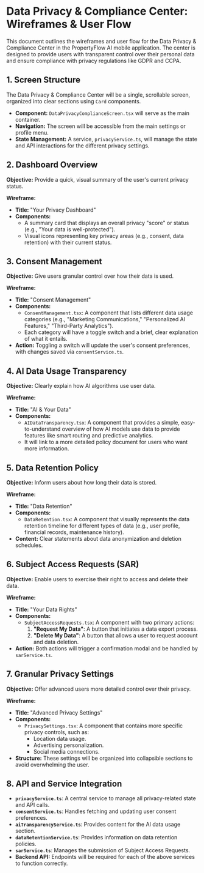 # Data Privacy & Compliance Center: Wireframes & User Flow

This document outlines the wireframes and user flow for the Data Privacy & Compliance Center in the PropertyFlow AI mobile application. The center is designed to provide users with transparent control over their personal data and ensure compliance with privacy regulations like GDPR and CCPA.

## 1. Screen Structure

The Data Privacy & Compliance Center will be a single, scrollable screen, organized into clear sections using `Card` components.

- **Component:** `DataPrivacyComplianceScreen.tsx` will serve as the main container.
- **Navigation:** The screen will be accessible from the main settings or profile menu.
- **State Management:** A service, `privacyService.ts`, will manage the state and API interactions for the different privacy settings.

## 2. Dashboard Overview

**Objective:** Provide a quick, visual summary of the user's current privacy status.

**Wireframe:**
- **Title:** "Your Privacy Dashboard"
- **Components:**
    - A summary card that displays an overall privacy "score" or status (e.g., "Your data is well-protected").
    - Visual icons representing key privacy areas (e.g., consent, data retention) with their current status.

## 3. Consent Management

**Objective:** Give users granular control over how their data is used.

**Wireframe:**
- **Title:** "Consent Management"
- **Components:**
    - `ConsentManagement.tsx`: A component that lists different data usage categories (e.g., "Marketing Communications," "Personalized AI Features," "Third-Party Analytics").
    - Each category will have a toggle switch and a brief, clear explanation of what it entails.
- **Action:** Toggling a switch will update the user's consent preferences, with changes saved via `consentService.ts`.

## 4. AI Data Usage Transparency

**Objective:** Clearly explain how AI algorithms use user data.

**Wireframe:**
- **Title:** "AI & Your Data"
- **Components:**
    - `AIDataTransparency.tsx`: A component that provides a simple, easy-to-understand overview of how AI models use data to provide features like smart routing and predictive analytics.
    - It will link to a more detailed policy document for users who want more information.

## 5. Data Retention Policy

**Objective:** Inform users about how long their data is stored.

**Wireframe:**
- **Title:** "Data Retention"
- **Components:**
    - `DataRetention.tsx`: A component that visually represents the data retention timeline for different types of data (e.g., user profile, financial records, maintenance history).
- **Content:** Clear statements about data anonymization and deletion schedules.

## 6. Subject Access Requests (SAR)

**Objective:** Enable users to exercise their right to access and delete their data.

**Wireframe:**
- **Title:** "Your Data Rights"
- **Components:**
    - `SubjectAccessRequests.tsx`: A component with two primary actions:
        1.  **"Request My Data"**: A button that initiates a data export process.
        2.  **"Delete My Data"**: A button that allows a user to request account and data deletion.
- **Action:** Both actions will trigger a confirmation modal and be handled by `sarService.ts`.

## 7. Granular Privacy Settings

**Objective:** Offer advanced users more detailed control over their privacy.

**Wireframe:**
- **Title:** "Advanced Privacy Settings"
- **Components:**
    - `PrivacySettings.tsx`: A component that contains more specific privacy controls, such as:
        - Location data usage.
        - Advertising personalization.
        - Social media connections.
- **Structure:** These settings will be organized into collapsible sections to avoid overwhelming the user.

## 8. API and Service Integration

- **`privacyService.ts`**: A central service to manage all privacy-related state and API calls.
- **`consentService.ts`**: Handles fetching and updating user consent preferences.
- **`aiTransparencyService.ts`**: Provides content for the AI data usage section.
- **`dataRetentionService.ts`**: Provides information on data retention policies.
- **`sarService.ts`**: Manages the submission of Subject Access Requests.
- **Backend API:** Endpoints will be required for each of the above services to function correctly.
